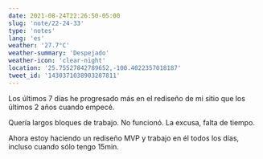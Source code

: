 ```yaml
---
date: 2021-08-24T22:26:50-05:00
slug: 'note/22-24-33'
type: 'notes'
lang: 'es'
weather: '27.7°C'
weather-summary: 'Despejado'
weather-icon: 'clear-night'
location: '25.75527842789652,-100.4022357018187'
tweet_id: '1430371038903287811'
---
```

Los últimos 7 días he progresado más en el rediseño de mi sitio que los últimos 2 años cuando empecé.

Quería largos bloques de trabajo. No funcionó. La excusa, falta de tiempo.

Ahora estoy haciendo un rediseño MVP y trabajo en él todos los días, incluso cuando sólo tengo 15min.